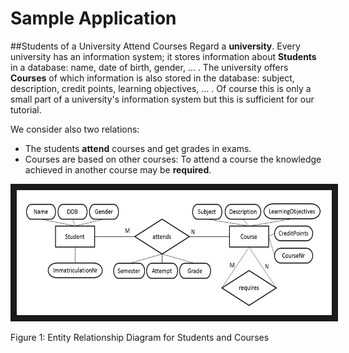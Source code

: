 # Sample Application
##Students of a University Attend Courses
Regard a **university**. Every university has an information system; it stores information about **Students** in a database: name, date of birth, gender, ... . The university offers **Courses** of which information is also stored in the database: subject, description, credit points, learning objectives, ... . Of course this is only a small part of a university's information system but this is sufficient for our tutorial.

We consider also two relations:
* The students **attend** courses and get grades in exams.
* Courses are based on other courses: To attend a course the knowledge achieved in another course may be **required**.

<img src="ERDStudentsCourses.jpg"
alt="Entity Relationship Diagram for Students and Courses" width="660" height="200" border="10" />

Figure 1: Entity Relationship Diagram for Students and Courses

